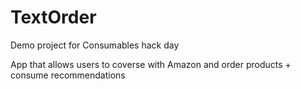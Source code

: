 # TextOrder
Demo project for Consumables hack day

App that allows users to coverse with Amazon and order products + consume recommendations
